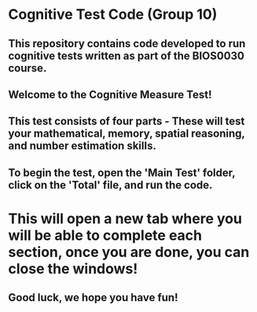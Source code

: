 # Cognitive Test Code (Group 10)
## This repository contains code developed to run cognitive tests written as part of the BIOS0030 course.

## Welcome to the Cognitive Measure Test! 

## This test consists of four parts - These will test your mathematical, memory, spatial reasoning, and number estimation skills. 
## To begin the test, open the 'Main Test' folder, click on the 'Total' file, and run the code. 
# This will open a new tab where you will be able to complete each section, once you are done, you can close the windows!

## Good luck, we hope you have fun!
